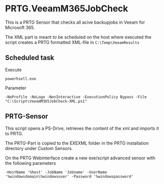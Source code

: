 # PRTG.VeeamM365JobCheck

This is a PRTG Sensor that checks all acive backupjobs in Veeam for Microsoft 365.

The XML part is meant to be scheduled on the host where executed the script creates a PRTG formatted XML-file in ```C:\Temp\VeeamResults```

## Scheduled task

Execute

```powerhsell.exe```

Parameter

```-NoProfile -NoLogo -NonInteractive -ExecutionPolicy Bypass -File "C:\Script\VeeamM365JobCheck-XML.ps1"```

## PRTG-Sensor

This script opens a PS-Drive, retrieves the content of the xml and imports it to PRTG.

The PRTG-Part is copied to the EXEXML folder in the PRTG installation directory under Custom Sensors. 

On the PRTG Webinterface create a new exe/script advanced sensor with the following parameters

```-HostName '%host' -JobName 'Jobname' -UserName '%windowsdomain\%windowsuser' -Password '%windowspassword'```
